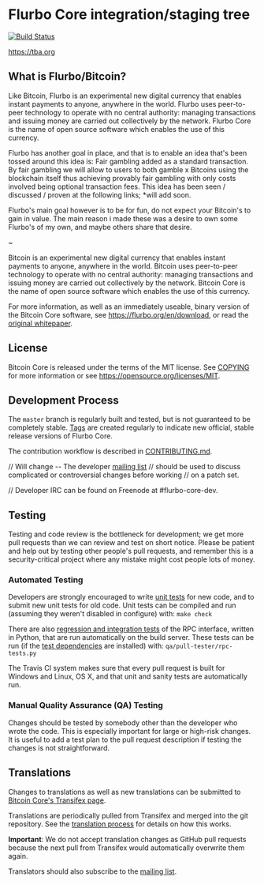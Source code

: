 Flurbo Core integration/staging tree
=====================================

[![Build Status](https://travis-ci.org/Flurbos/flurbo.svg?branch=master)](https://travis-ci.org/Flurbos/flurbo)

https://tba.org

What is Flurbo/Bitcoin?
----------------
Like Bitcoin, Flurbo is an experimental new digital currency that enables instant
payments to anyone, anywhere in the world. Flurbo uses peer-to-peer technology to
operate with no central authority: managing transactions and issuing money are carried
out collectively by the network. Flurbo Core is the name of open source software
which enables the use of this currency.

Flurbo has another goal in place, and that is to enable an idea that's been tossed around
this idea is: Fair gambling added as a standard transaction.
By fair gambling we will allow to users to both gamble x Bitcoins using the blockchain itself
thus achieving provably fair gambling with only costs involved being optional transaction fees.
This idea has been seen / discussed / proven at the following links;
*will add soon.

Flurbo's main goal however is to be for fun, do not expect your Bitcoin's to gain in value.
The main reason i made these was a desire to own some Flurbo's of my own, and maybe others share that desire.

~ 

Bitcoin is an experimental new digital currency that enables instant payments to
anyone, anywhere in the world. Bitcoin uses peer-to-peer technology to operate
with no central authority: managing transactions and issuing money are carried
out collectively by the network. Bitcoin Core is the name of open source
software which enables the use of this currency.

For more information, as well as an immediately useable, binary version of
the Bitcoin Core software, see https://flurbo.org/en/download, or read the
[original whitepaper](https://flurbocore.org/flurbo.pdf).

License
-------

Bitcoin Core is released under the terms of the MIT license. See [COPYING](COPYING) for more
information or see https://opensource.org/licenses/MIT.

Development Process
-------------------

The `master` branch is regularly built and tested, but is not guaranteed to be
completely stable. [Tags](https://github.com/Flurbos/flurbo/tags) are created
regularly to indicate new official, stable release versions of Flurbo Core.

The contribution workflow is described in [CONTRIBUTING.md](CONTRIBUTING.md).

// Will change -- The developer [mailing list](https://lists.linuxfoundation.org/mailman/listinfo/flurbo-dev)
// should be used to discuss complicated or controversial changes before working
// on a patch set.

// Developer IRC can be found on Freenode at #flurbo-core-dev.

Testing
-------

Testing and code review is the bottleneck for development; we get more pull
requests than we can review and test on short notice. Please be patient and help out by testing
other people's pull requests, and remember this is a security-critical project where any mistake might cost people
lots of money.

### Automated Testing

Developers are strongly encouraged to write [unit tests](/doc/unit-tests.md) for new code, and to
submit new unit tests for old code. Unit tests can be compiled and run
(assuming they weren't disabled in configure) with: `make check`

There are also [regression and integration tests](/qa) of the RPC interface, written
in Python, that are run automatically on the build server.
These tests can be run (if the [test dependencies](/qa) are installed) with: `qa/pull-tester/rpc-tests.py`

The Travis CI system makes sure that every pull request is built for Windows
and Linux, OS X, and that unit and sanity tests are automatically run.

### Manual Quality Assurance (QA) Testing

Changes should be tested by somebody other than the developer who wrote the
code. This is especially important for large or high-risk changes. It is useful
to add a test plan to the pull request description if testing the changes is
not straightforward.

Translations
------------

Changes to translations as well as new translations can be submitted to
[Bitcoin Core's Transifex page](https://www.transifex.com/projects/p/flurbo/).

Translations are periodically pulled from Transifex and merged into the git repository. See the
[translation process](doc/translation_process.md) for details on how this works.

**Important**: We do not accept translation changes as GitHub pull requests because the next
pull from Transifex would automatically overwrite them again.

Translators should also subscribe to the [mailing list](https://groups.google.com/forum/#!forum/flurbo-translators).
